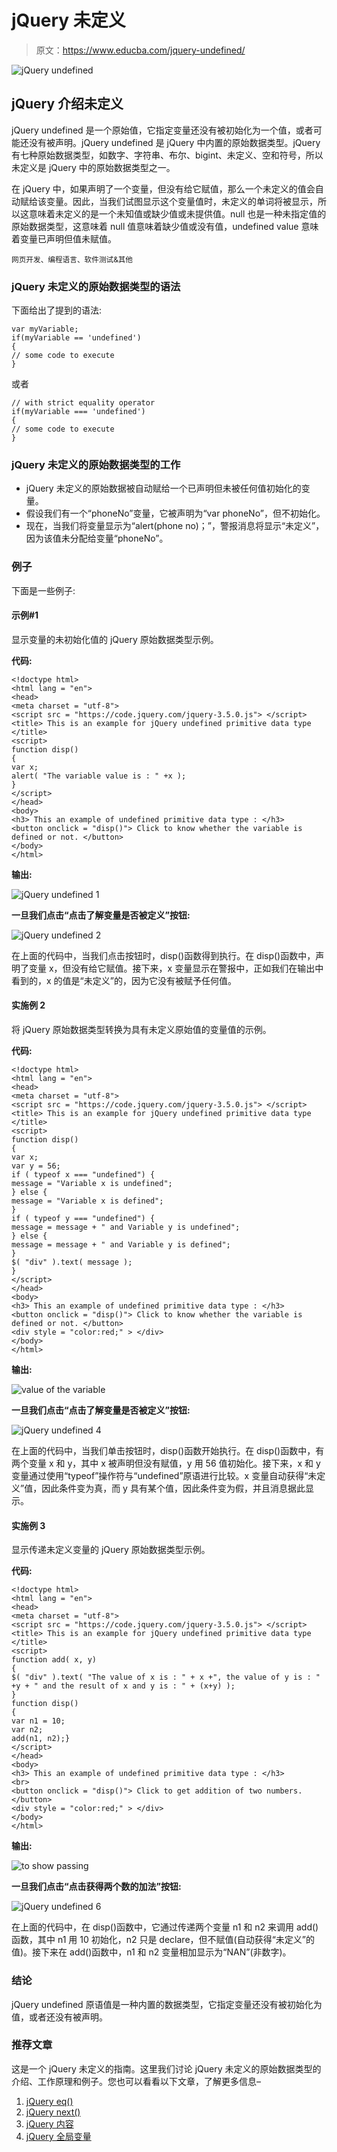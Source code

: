 # jQuery 未定义

> 原文：<https://www.educba.com/jquery-undefined/>

![jQuery undefined](img/89a4ea14d32f5ec01a71000408a4bcf3.png)



## jQuery 介绍未定义

jQuery undefined 是一个原始值，它指定变量还没有被初始化为一个值，或者可能还没有被声明。jQuery undefined 是 jQuery 中内置的原始数据类型。jQuery 有七种原始数据类型，如数字、字符串、布尔、bigint、未定义、空和符号，所以未定义是 jQuery 中的原始数据类型之一。

在 jQuery 中，如果声明了一个变量，但没有给它赋值，那么一个未定义的值会自动赋给该变量。因此，当我们试图显示这个变量值时，未定义的单词将被显示，所以这意味着未定义的是一个未知值或缺少值或未提供值。null 也是一种未指定值的原始数据类型，这意味着 null 值意味着缺少值或没有值，undefined value 意味着变量已声明但值未赋值。

<small>网页开发、编程语言、软件测试&其他</small>

### jQuery 未定义的原始数据类型的语法

下面给出了提到的语法:

```
var myVariable;
if(myVariable == 'undefined')
{
// some code to execute
}
```

或者

```
// with strict equality operator
if(myVariable === 'undefined')
{
// some code to execute
}
```

### jQuery 未定义的原始数据类型的工作

*   jQuery 未定义的原始数据被自动赋给一个已声明但未被任何值初始化的变量。
*   假设我们有一个“phoneNo”变量，它被声明为“var phoneNo”，但不初始化。
*   现在，当我们将变量显示为“alert(phone no)；”，警报消息将显示“未定义”，因为该值未分配给变量“phoneNo”。

### 例子

下面是一些例子:

#### 示例#1

显示变量的未初始化值的 jQuery 原始数据类型示例。

**代码:**

```
<!doctype html>
<html lang = "en">
<head>
<meta charset = "utf-8">
<script src = "https://code.jquery.com/jquery-3.5.0.js"> </script>
<title> This is an example for jQuery undefined primitive data type </title>
<script>
function disp()
{
var x;
alert( "The variable value is : " +x );
}
</script>
</head>
<body>
<h3> This an example of undefined primitive data type : </h3>
<button onclick = "disp()"> Click to know whether the variable is defined or not. </button>
</body>
</html>
```

**输出:**

![jQuery undefined 1](img/b4b568d94a83e60dc07754e9dc7d9ece.png)



**一旦我们点击“点击了解变量是否被定义”按钮:**

![jQuery undefined 2](img/0129c63ccf8dd32d6031ddb628d107d1.png)



在上面的代码中，当我们点击按钮时，disp()函数得到执行。在 disp()函数中，声明了变量 x，但没有给它赋值。接下来，x 变量显示在警报中，正如我们在输出中看到的，x 的值是“未定义”的，因为它没有被赋予任何值。

#### 实施例 2

将 jQuery 原始数据类型转换为具有未定义原始值的变量值的示例。

**代码:**

```
<!doctype html>
<html lang = "en">
<head>
<meta charset = "utf-8">
<script src = "https://code.jquery.com/jquery-3.5.0.js"> </script>
<title> This is an example for jQuery undefined primitive data type </title>
<script>
function disp()
{
var x;
var y = 56;
if ( typeof x === "undefined") {
message = "Variable x is undefined";
} else {
message = "Variable x is defined";
}
if ( typeof y === "undefined") {
message = message + " and Variable y is undefined";
} else {
message = message + " and Variable y is defined";
}
$( "div" ).text( message );
}
</script>
</head>
<body>
<h3> This an example of undefined primitive data type : </h3>
<button onclick = "disp()"> Click to know whether the variable is defined or not. </button>
<div style = "color:red;" > </div>
</body>
</html>
```

**输出:**

![value of the variable](img/c1955571ef7c04378662c1396882046e.png)



**一旦我们点击“点击了解变量是否被定义”按钮:**

![jQuery undefined 4](img/53fcebeb7eadb1c79cd1ccf957b95c4b.png)



在上面的代码中，当我们单击按钮时，disp()函数开始执行。在 disp()函数中，有两个变量 x 和 y，其中 x 被声明但没有赋值，y 用 56 值初始化。接下来，x 和 y 变量通过使用“typeof”操作符与“undefined”原语进行比较。x 变量自动获得“未定义”值，因此条件变为真，而 y 具有某个值，因此条件变为假，并且消息据此显示。

#### 实施例 3

显示传递未定义变量的 jQuery 原始数据类型示例。

**代码:**

```
<!doctype html>
<html lang = "en">
<head>
<meta charset = "utf-8">
<script src = "https://code.jquery.com/jquery-3.5.0.js"> </script>
<title> This is an example for jQuery undefined primitive data type </title>
<script>
function add( x, y)
{
$( "div" ).text( "The value of x is : " + x +", the value of y is : " +y + " and the result of x and y is : " + (x+y) );
}
function disp()
{
var n1 = 10;
var n2;
add(n1, n2);}
</script>
</head>
<body>
<h3> This an example of undefined primitive data type : </h3>
<br>
<button onclick = "disp()"> Click to get addition of two numbers. </button>
<div style = "color:red;" > </div>
</body>
</html>
```

**输出:**

![to show passing](img/763776b08e3d20d64731bf9a9154716f.png)



**一旦我们点击“点击获得两个数的加法”按钮:**

![jQuery undefined 6](img/e58a2e523ebb582586e71022140ddd73.png)



在上面的代码中，在 disp()函数中，它通过传递两个变量 n1 和 n2 来调用 add()函数，其中 n1 用 10 初始化，n2 只是 declare，但不赋值(自动获得“未定义”的值)。接下来在 add()函数中，n1 和 n2 变量相加显示为“NAN”(非数字)。

### 结论

jQuery undefined 原语值是一种内置的数据类型，它指定变量还没有被初始化为值，或者还没有被声明。

### 推荐文章

这是一个 jQuery 未定义的指南。这里我们讨论 jQuery 未定义的原始数据类型的介绍、工作原理和例子。您也可以看看以下文章，了解更多信息–

1.  [jQuery eq()](https://www.educba.com/jquery-eq/)
2.  [jQuery next()](https://www.educba.com/jquery-next/)
3.  [jQuery 内容](https://www.educba.com/jquery-contents/)
4.  [jQuery 全局变量](https://www.educba.com/jquery-global-variable/)





